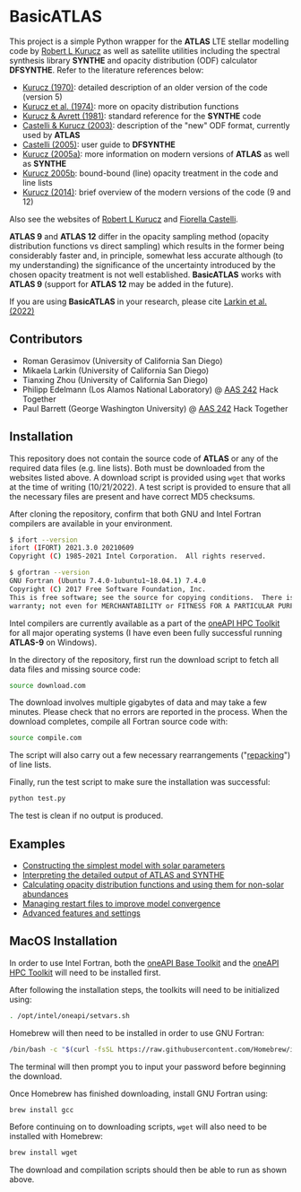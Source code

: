 # BasicATLAS

This project is a simple Python wrapper for the **ATLAS** LTE stellar modelling code by [Robert L Kurucz](http://kurucz.harvard.edu/) as well as satellite utilities including the spectral synthesis library **SYNTHE** and opacity distribution (ODF) calculator **DFSYNTHE**. Refer to the literature references below:

* [Kurucz (1970)](https://ui.adsabs.harvard.edu/abs/1970SAOSR.309.....K/abstract): detailed description of an older version of the code (version 5)
* [Kurucz et al. (1974)](https://ui.adsabs.harvard.edu/abs/1974bmae.book.....K/abstract): more on opacity distribution functions
* [Kurucz & Avrett (1981)](https://ui.adsabs.harvard.edu/abs/1981SAOSR.391.....K/abstract): standard reference for the **SYNTHE** code
* [Castelli & Kurucz (2003)](https://ui.adsabs.harvard.edu/abs/2003IAUS..210P.A20C/abstract): description of the "new" ODF format, currently used by **ATLAS**
* [Castelli (2005)](https://ui.adsabs.harvard.edu/abs/2005MSAIS...8...34C/abstract): user guide to **DFSYNTHE**
* [Kurucz (2005a)](https://ui.adsabs.harvard.edu/abs/2005MSAIS...8...14K/abstract): more information on modern versions of **ATLAS** as well as **SYNTHE**
* [Kurucz 2005b](https://ui.adsabs.harvard.edu/abs/2005MSAIS...8...86K/abstract): bound-bound (line) opacity treatment in the code and line lists
* [Kurucz (2014)](https://ui.adsabs.harvard.edu/abs/2014dapb.book...39K/abstract): brief overview of the modern versions of the code (9 and 12)

Also see the websites of [Robert L Kurucz](http://kurucz.harvard.edu/programs.html) and [Fiorella Castelli](https://wwwuser.oats.inaf.it/castelli/).

**ATLAS 9** and **ATLAS 12** differ in the opacity sampling method (opacity distribution functions vs direct sampling) which results in the former being considerably faster and, in principle, somewhat less accurate although (to my understanding) the significance of the uncertainty introduced by the chosen opacity treatment is not well established. **BasicATLAS** works with **ATLAS 9** (support for **ATLAS 12** may be added in the future).

If you are using **BasicATLAS** in your research, please cite [Larkin et al. (2022)](https://arxiv.org/abs/2210.09185)

## Contributors

* Roman Gerasimov (University of California San Diego)
* Mikaela Larkin (University of California San Diego)
* Tianxing Zhou (University of California San Diego)
* Philipp Edelmann (Los Alamos National Laboratory) @ [AAS 242](https://aas.org/meetings/aas242) Hack Together
* Paul Barrett (George Washington University) @ [AAS 242](https://aas.org/meetings/aas242) Hack Together

## Installation

This repository does not contain the source code of **ATLAS** or any of the required data files (e.g. line lists). Both must be downloaded from the websites listed above. A download script is provided using `wget` that works at the time of writing (10/21/2022). A test script is provided to ensure that all the necessary files are present and have correct MD5 checksums.

After cloning the repository, confirm that both GNU and Intel Fortran compilers are available in your environment.

```bash
$ ifort --version
ifort (IFORT) 2021.3.0 20210609
Copyright (C) 1985-2021 Intel Corporation.  All rights reserved.

$ gfortran --version
GNU Fortran (Ubuntu 7.4.0-1ubuntu1~18.04.1) 7.4.0
Copyright (C) 2017 Free Software Foundation, Inc.
This is free software; see the source for copying conditions.  There is NO
warranty; not even for MERCHANTABILITY or FITNESS FOR A PARTICULAR PURPOSE.
```

Intel compilers are currently available as a part of the [oneAPI HPC Toolkit](https://software.intel.com/content/www/us/en/develop/tools/oneapi/hpc-toolkit/download.html) for all major operating systems (I have even been fully successful running **ATLAS-9** on Windows).

In the directory of the repository, first run the download script to fetch all data files and missing source code:

```bash
source download.com
```

The download involves multiple gigabytes of data and may take a few minutes. Please check that no errors are reported in the process. When the download completes, compile all Fortran source code with:

```bash
source compile.com
```

The script will also carry out a few necessary rearrangements ("[repacking](https://wwwuser.oats.inaf.it/castelli/sources/dfsynthe.html)") of line lists.

Finally, run the test script to make sure the installation was successful:

```bash
python test.py
```

The test is clean if no output is produced.

## Examples

* [Constructing the simplest model with solar parameters](https://github.com/Roman-UCSD/BasicATLAS/blob/master/examples/sun_model.ipynb)
* [Interpreting the detailed output of ATLAS and SYNTHE](https://github.com/Roman-UCSD/BasicATLAS/blob/master/examples/output.ipynb)
* [Calculating opacity distribution functions and using them for non-solar abundances](https://github.com/Roman-UCSD/BasicATLAS/blob/master/examples/custom_abun.ipynb)
* [Managing restart files to improve model convergence](https://github.com/Roman-UCSD/BasicATLAS/blob/master/examples/restarts.ipynb)
* [Advanced features and settings](https://github.com/Roman-UCSD/BasicATLAS/blob/master/examples/advanced.md)

## MacOS Installation

In order to use Intel Fortran, both the [oneAPI Base Toolkit](https://software.intel.com/content/www/us/en/develop/tools/oneapi/base-toolkit/download.html) and the [oneAPI HPC Toolkit](https://software.intel.com/content/www/us/en/develop/tools/oneapi/hpc-toolkit/download.html) will need to be installed first.

After following the installation steps, the toolkits will need to be initialized using:

```bash
. /opt/intel/oneapi/setvars.sh
```

Homebrew will then need to be installed in order to use GNU Fortran:

```bash
/bin/bash -c "$(curl -fsSL https://raw.githubusercontent.com/Homebrew/install/HEAD/install.sh)"
```

The terminal will then prompt you to input your password before beginning the download. 

Once Homebrew has finished downloading, install GNU Fortran using:

```bash
brew install gcc
```

Before continuing on to downloading scripts, `wget` will also need to be installed with Homebrew:

```bash
brew install wget
```

The download and compilation scripts should then be able to run as shown above.
